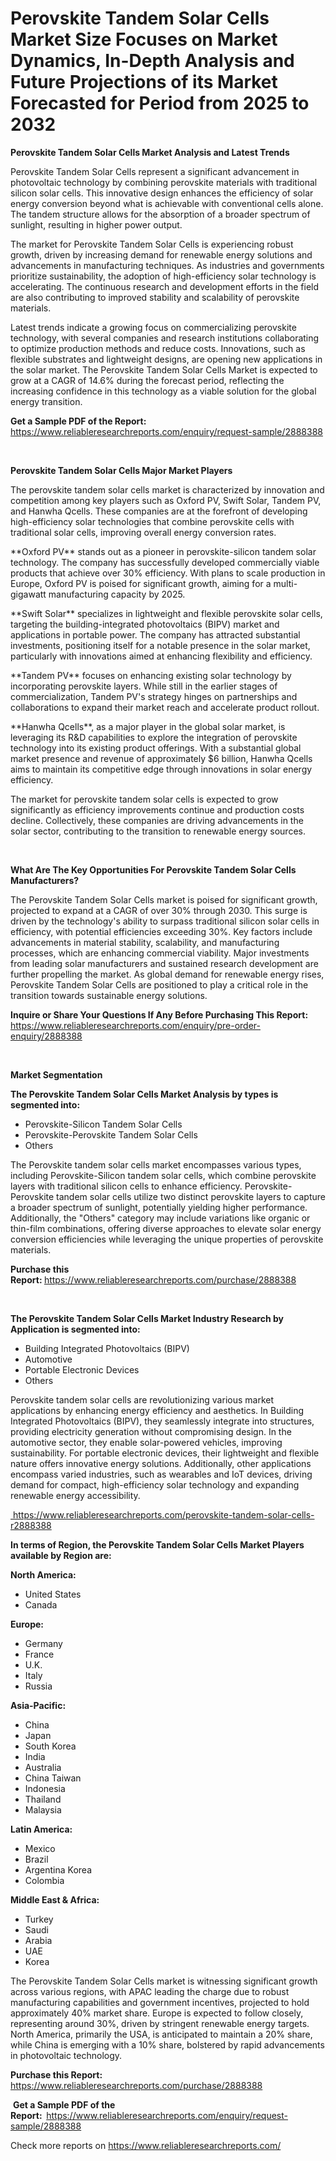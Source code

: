 <p><h1>Perovskite Tandem Solar Cells Market Size Focuses on Market Dynamics, In-Depth Analysis and Future Projections of its Market Forecasted for Period from 2025 to 2032</h1></p><p><strong>Perovskite Tandem Solar Cells Market Analysis and Latest Trends</strong></p>
<p><p>Perovskite Tandem Solar Cells represent a significant advancement in photovoltaic technology by combining perovskite materials with traditional silicon solar cells. This innovative design enhances the efficiency of solar energy conversion beyond what is achievable with conventional cells alone. The tandem structure allows for the absorption of a broader spectrum of sunlight, resulting in higher power output.</p><p>The market for Perovskite Tandem Solar Cells is experiencing robust growth, driven by increasing demand for renewable energy solutions and advancements in manufacturing techniques. As industries and governments prioritize sustainability, the adoption of high-efficiency solar technology is accelerating. The continuous research and development efforts in the field are also contributing to improved stability and scalability of perovskite materials.</p><p>Latest trends indicate a growing focus on commercializing perovskite technology, with several companies and research institutions collaborating to optimize production methods and reduce costs. Innovations, such as flexible substrates and lightweight designs, are opening new applications in the solar market. The Perovskite Tandem Solar Cells Market is expected to grow at a CAGR of 14.6% during the forecast period, reflecting the increasing confidence in this technology as a viable solution for the global energy transition.</p></p>
<p><strong>Get a Sample PDF of the Report:&nbsp;</strong> <a href="https://www.reliableresearchreports.com/enquiry/request-sample/2888388?utm_campaign=2745&utm_medium=2&utm_source=Github&utm_content=ia&utm_term=14032025&utm_id=perovskite-tandem-solar-cells">https://www.reliableresearchreports.com/enquiry/request-sample/2888388</a></p>
<p>&nbsp;</p>
<p><strong>Perovskite Tandem Solar Cells Major Market Players</strong></p>
<p><p>The perovskite tandem solar cells market is characterized by innovation and competition among key players such as Oxford PV, Swift Solar, Tandem PV, and Hanwha Qcells. These companies are at the forefront of developing high-efficiency solar technologies that combine perovskite cells with traditional solar cells, improving overall energy conversion rates.</p><p>**Oxford PV** stands out as a pioneer in perovskite-silicon tandem solar technology. The company has successfully developed commercially viable products that achieve over 30% efficiency. With plans to scale production in Europe, Oxford PV is poised for significant growth, aiming for a multi-gigawatt manufacturing capacity by 2025. </p><p>**Swift Solar** specializes in lightweight and flexible perovskite solar cells, targeting the building-integrated photovoltaics (BIPV) market and applications in portable power. The company has attracted substantial investments, positioning itself for a notable presence in the solar market, particularly with innovations aimed at enhancing flexibility and efficiency.</p><p>**Tandem PV** focuses on enhancing existing solar technology by incorporating perovskite layers. While still in the earlier stages of commercialization, Tandem PV's strategy hinges on partnerships and collaborations to expand their market reach and accelerate product rollout.</p><p>**Hanwha Qcells**, as a major player in the global solar market, is leveraging its R&D capabilities to explore the integration of perovskite technology into its existing product offerings. With a substantial global market presence and revenue of approximately $6 billion, Hanwha Qcells aims to maintain its competitive edge through innovations in solar energy efficiency.</p><p>The market for perovskite tandem solar cells is expected to grow significantly as efficiency improvements continue and production costs decline. Collectively, these companies are driving advancements in the solar sector, contributing to the transition to renewable energy sources.</p></p>
<p>&nbsp;</p>
<p><strong>What Are The Key Opportunities For Perovskite Tandem Solar Cells Manufacturers?</strong></p>
<p><p>The Perovskite Tandem Solar Cells market is poised for significant growth, projected to expand at a CAGR of over 30% through 2030. This surge is driven by the technology's ability to surpass traditional silicon solar cells in efficiency, with potential efficiencies exceeding 30%. Key factors include advancements in material stability, scalability, and manufacturing processes, which are enhancing commercial viability. Major investments from leading solar manufacturers and sustained research development are further propelling the market. As global demand for renewable energy rises, Perovskite Tandem Solar Cells are positioned to play a critical role in the transition towards sustainable energy solutions.</p></p>
<p><strong>Inquire or Share Your Questions If Any Before Purchasing This Report:</strong> <a href="https://www.reliableresearchreports.com/enquiry/pre-order-enquiry/2888388?utm_campaign=2745&utm_medium=2&utm_source=Github&utm_content=ia&utm_term=14032025&utm_id=perovskite-tandem-solar-cells">https://www.reliableresearchreports.com/enquiry/pre-order-enquiry/2888388</a></p>
<p>&nbsp;</p>
<p><strong>Market Segmentation</strong></p>
<p><strong>The Perovskite Tandem Solar Cells Market Analysis by types is segmented into:</strong></p>
<p><ul><li>Perovskite-Silicon Tandem Solar Cells</li><li>Perovskite-Perovskite Tandem Solar Cells</li><li>Others</li></ul></p>
<p><p>The Perovskite tandem solar cells market encompasses various types, including Perovskite-Silicon tandem solar cells, which combine perovskite layers with traditional silicon cells to enhance efficiency. Perovskite-Perovskite tandem solar cells utilize two distinct perovskite layers to capture a broader spectrum of sunlight, potentially yielding higher performance. Additionally, the "Others" category may include variations like organic or thin-film combinations, offering diverse approaches to elevate solar energy conversion efficiencies while leveraging the unique properties of perovskite materials.</p></p>
<p><strong>Purchase this Report:&nbsp;</strong><a href="https://www.reliableresearchreports.com/purchase/2888388?utm_campaign=2745&utm_medium=2&utm_source=Github&utm_content=ia&utm_term=14032025&utm_id=perovskite-tandem-solar-cells">https://www.reliableresearchreports.com/purchase/2888388</a></p>
<p>&nbsp;</p>
<p><strong>The Perovskite Tandem Solar Cells Market Industry Research by Application is segmented into:</strong></p>
<p><ul><li>Building Integrated Photovoltaics (BIPV)</li><li>Automotive</li><li>Portable Electronic Devices</li><li>Others</li></ul></p>
<p><p>Perovskite tandem solar cells are revolutionizing various market applications by enhancing energy efficiency and aesthetics. In Building Integrated Photovoltaics (BIPV), they seamlessly integrate into structures, providing electricity generation without compromising design. In the automotive sector, they enable solar-powered vehicles, improving sustainability. For portable electronic devices, their lightweight and flexible nature offers innovative energy solutions. Additionally, other applications encompass varied industries, such as wearables and IoT devices, driving demand for compact, high-efficiency solar technology and expanding renewable energy accessibility.</p></p>
<p><a href="https://www.reliableresearchreports.com/perovskite-tandem-solar-cells-r2888388?utm_campaign=2745&utm_medium=2&utm_source=Github&utm_content=ia&utm_term=14032025&utm_id=perovskite-tandem-solar-cells">&nbsp;https://www.reliableresearchreports.com/perovskite-tandem-solar-cells-r2888388</a></p>
<p><strong>In terms of Region, the Perovskite Tandem Solar Cells Market Players available by Region are:</strong></p>
<p>
    <p> <strong> North America: </strong>
        <ul>
            <li>United States</li>
            <li>Canada</li>
        </ul>
        </p> 
    <p> <strong> Europe: </strong>
        <ul>
            <li>Germany</li>
            <li>France</li>
            <li>U.K.</li>
            <li>Italy</li>
            <li>Russia</li>
        </ul>
        </p> 
    <p> <strong> Asia-Pacific: </strong>
        <ul>
            <li>China</li>
            <li>Japan</li>
            <li>South Korea</li>
            <li>India</li>
            <li>Australia</li>
            <li>China Taiwan</li>
            <li>Indonesia</li>
            <li>Thailand</li>
            <li>Malaysia</li>
        </ul>
        </p> 
    <p> <strong> Latin America: </strong>
        <ul>
            <li>Mexico</li>
            <li>Brazil</li>
            <li>Argentina Korea</li>
            <li>Colombia</li>
        </ul>
        </p> 
    <p> <strong> Middle East & Africa: </strong>
        <ul>
            <li>Turkey</li>
            <li>Saudi</li>
            <li>Arabia</li>
            <li>UAE</li>
            <li>Korea</li>
        </ul>
    </p>
    </p>
<p><p>The Perovskite Tandem Solar Cells market is witnessing significant growth across various regions, with APAC leading the charge due to robust manufacturing capabilities and government incentives, projected to hold approximately 40% market share. Europe is expected to follow closely, representing around 30%, driven by stringent renewable energy targets. North America, primarily the USA, is anticipated to maintain a 20% share, while China is emerging with a 10% share, bolstered by rapid advancements in photovoltaic technology.</p></p>
<p><strong>Purchase this Report: </strong><a href="https://www.reliableresearchreports.com/purchase/2888388?utm_campaign=2745&utm_medium=2&utm_source=Github&utm_content=ia&utm_term=14032025&utm_id=perovskite-tandem-solar-cells">https://www.reliableresearchreports.com/purchase/2888388</a></p>
<p>&nbsp;<strong>Get a Sample PDF of the Report:&nbsp;&nbsp;</strong><a href="https://www.reliableresearchreports.com/enquiry/request-sample/2888388?utm_campaign=2745&utm_medium=2&utm_source=Github&utm_content=ia&utm_term=14032025&utm_id=perovskite-tandem-solar-cells">https://www.reliableresearchreports.com/enquiry/request-sample/2888388</a></p>
<p><strong></strong></p>
<p>Check more reports on <a href="https://www.reliableresearchreports.com/?utm_campaign=2745&utm_medium=2&utm_source=Github&utm_content=ia&utm_term=14032025&utm_id=perovskite-tandem-solar-cells">https://www.reliableresearchreports.com/</a></p>